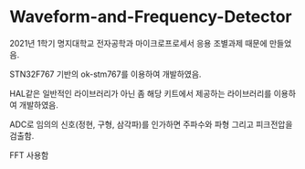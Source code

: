 # Waveform-and-Frequency-Detector

2021년 1학기 명지대학교 전자공학과 마이크로프로세서 응용 조별과제 때문에 만들었음.

STN32F767 기반의 ok-stm767를 이용하여 개발하였음.

HAL같은 일반적인 라이브러리가 아닌 좀 해당 키트에서 제공하는 라이브러리를 이용하여 개발하였음.

ADC로 임의의 신호(정현, 구형, 삼각파)를 인가하면 주파수와 파형 그리고 피크전압을 검출함.

FFT 사용함

